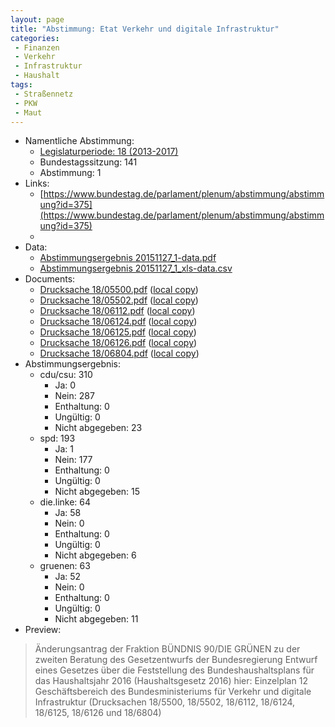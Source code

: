 ```yaml
---
layout: page
title: "Abstimmung: Etat Verkehr und digitale Infrastruktur"
categories:
 - Finanzen
 - Verkehr
 - Infrastruktur
 - Haushalt
tags:
 - Straßennetz
 - PKW
 - Maut
---
```


* Namentliche Abstimmung:
    * [Legislaturperiode: 18 (2013-2017)](https://de.wikipedia.org/wiki/18._Deutscher_Bundestag)
    * Bundestagssitzung: 141
    * Abstimmung: 1
* Links: 
    * [https://www.bundestag.de/parlament/plenum/abstimmung/abstimmung?id=375](https://www.bundestag.de/parlament/plenum/abstimmung/abstimmung?id=375)
    * 
* Data: 
    * [Abstimmungsergebnis 20151127_1-data.pdf](/res/abstimmungsliste/20151127_1-data.pdf)
    * [Abstimmungsergebnis 20151127_1_xls-data.csv](/res/abstimmungsliste/analyses/20151127_1_xls-data.csv)
* Documents: 
    * [Drucksache 18/05500.pdf](http://dip21.bundestag.de/dip21/btd/18/055/1805500.pdf) ([local copy](/res/abstimmungsdaten/018-141-01/1805500.pdf))
    * [Drucksache 18/05502.pdf](http://dip21.bundestag.de/dip21/btd/18/055/1805502.pdf) ([local copy](/res/abstimmungsdaten/018-141-01/1805502.pdf))
    * [Drucksache 18/06112.pdf](http://dip21.bundestag.de/dip21/btd/18/061/1806112.pdf) ([local copy](/res/abstimmungsdaten/018-141-01/1806112.pdf))
    * [Drucksache 18/06124.pdf](http://dip21.bundestag.de/dip21/btd/18/061/1806124.pdf) ([local copy](/res/abstimmungsdaten/018-141-01/1806124.pdf))
    * [Drucksache 18/06125.pdf](http://dip21.bundestag.de/dip21/btd/18/061/1806125.pdf) ([local copy](/res/abstimmungsdaten/018-141-01/1806125.pdf))
    * [Drucksache 18/06126.pdf](http://dip21.bundestag.de/dip21/btd/18/061/1806126.pdf) ([local copy](/res/abstimmungsdaten/018-141-01/1806126.pdf))
    * [Drucksache 18/06804.pdf](http://dip21.bundestag.de/dip21/btd/18/068/1806804.pdf) ([local copy](/res/abstimmungsdaten/018-141-01/1806804.pdf))
* Abstimmungsergebnis:
    * cdu/csu: 310
        * Ja: 0
        * Nein: 287
        * Enthaltung: 0
        * Ungültig: 0
        * Nicht abgegeben: 23
    * spd: 193
        * Ja: 1
        * Nein: 177
        * Enthaltung: 0
        * Ungültig: 0
        * Nicht abgegeben: 15
    * die.linke: 64
        * Ja: 58
        * Nein: 0
        * Enthaltung: 0
        * Ungültig: 0
        * Nicht abgegeben: 6
    * gruenen: 63
        * Ja: 52
        * Nein: 0
        * Enthaltung: 0
        * Ungültig: 0
        * Nicht abgegeben: 11
* Preview: 
> Änderungsantrag der Fraktion BÜNDNIS 90/DIE GRÜNEN zu der zweiten Beratung des Gesetzentwurfs der Bundesregierung Entwurf eines Gesetzes über die Feststellung des Bundeshaushaltsplans für das Haushaltsjahr 2016 (Haushaltsgesetz 2016) hier: Einzelplan 12 Geschäftsbereich des Bundesministeriums für Verkehr und digitale Infrastruktur (Drucksachen 18/5500, 18/5502, 18/6112, 18/6124, 18/6125, 18/6126 und 18/6804)
